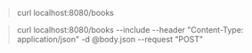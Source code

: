 > curl localhost:8080/books

> curl localhost:8080/books --include --header "Content-Type: application/json" -d @body.json --request "POST"